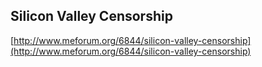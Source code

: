 ## Silicon Valley Censorship
  
  [http://www.meforum.org/6844/silicon-valley-censorship](http://www.meforum.org/6844/silicon-valley-censorship)